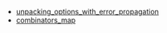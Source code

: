 - [unpacking_options_with_error_propagation](unpacking_options_with_error_propagation/README.md)
- [combinators_map](combinators_map/README.md)